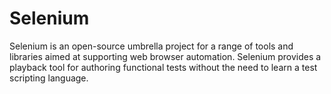 # Selenium

Selenium is an open-source umbrella project for a range of tools and libraries aimed at supporting web browser automation. 
Selenium provides a playback tool for authoring functional tests without the need to learn a test scripting language.